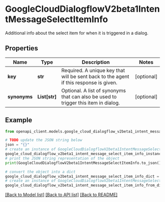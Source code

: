 # GoogleCloudDialogflowV2beta1IntentMessageSelectItemInfo

Additional info about the select item for when it is triggered in a dialog.

## Properties

Name | Type | Description | Notes
------------ | ------------- | ------------- | -------------
**key** | **str** | Required. A unique key that will be sent back to the agent if this response is given. | [optional] 
**synonyms** | **List[str]** | Optional. A list of synonyms that can also be used to trigger this item in dialog. | [optional] 

## Example

```python
from openapi_client.models.google_cloud_dialogflow_v2beta1_intent_message_select_item_info import GoogleCloudDialogflowV2beta1IntentMessageSelectItemInfo

# TODO update the JSON string below
json = "{}"
# create an instance of GoogleCloudDialogflowV2beta1IntentMessageSelectItemInfo from a JSON string
google_cloud_dialogflow_v2beta1_intent_message_select_item_info_instance = GoogleCloudDialogflowV2beta1IntentMessageSelectItemInfo.from_json(json)
# print the JSON string representation of the object
print(GoogleCloudDialogflowV2beta1IntentMessageSelectItemInfo.to_json())

# convert the object into a dict
google_cloud_dialogflow_v2beta1_intent_message_select_item_info_dict = google_cloud_dialogflow_v2beta1_intent_message_select_item_info_instance.to_dict()
# create an instance of GoogleCloudDialogflowV2beta1IntentMessageSelectItemInfo from a dict
google_cloud_dialogflow_v2beta1_intent_message_select_item_info_from_dict = GoogleCloudDialogflowV2beta1IntentMessageSelectItemInfo.from_dict(google_cloud_dialogflow_v2beta1_intent_message_select_item_info_dict)
```
[[Back to Model list]](../README.md#documentation-for-models) [[Back to API list]](../README.md#documentation-for-api-endpoints) [[Back to README]](../README.md)


